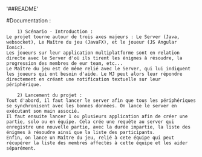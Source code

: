 '##README'

#Documentation : 

        1) Scénario - Introduction :
    Le projet tourne autour de trois axes majeurs : Le Server (Java, websocket), Le Maître du jeu (JavaFX), et le joueur (JS Angular Ionic).
    Les joueurs sur leur application multiplatforme sont en relation directe avec le Server d'où ils tirent les énigmes à résoudre, la progression des membres de eur team, etc...
    Le Maître du jeu est de même relié avec le Server, qui lui indiquent les joueurs qui ont besoin d'aide. Le MJ peut alors leur répondre directement en créant une notification textuelle sur leur périphérique.
     
        2) Lancement du projet :
    Tout d'abord, il faut lancer le server afin que tous les périphériques se synchronisent avec les bonnes données. On lance le server en exécutant son main associé.
    Il faut ensuite lancer 1 ou plusieurs application afin de créer une partie, solo ou en équipe. Cela crée une requête au server qui enregistre une nouvelle partie, avec la durée impartie, la liste des énigmes à résoudre ainsi que la liste des participants.
    Enfin, on lance un Maître du jeu, relié à cete équipe qui peut récupérer la liste des membres affectés à cette équipe et les aider séparément.
    